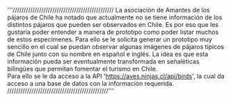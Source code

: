 '''//////////////////////////////////////////////
La asociación de Amantes de los pájaros de Chile ha notado que actualmente 
no se tiene información de los distintos pájaros que pueden ser observados en Chile. 
Es por eso que les gustaría poder entender a manera de prototipo como poder listar muchos de estos especímenes. 
Para ello se le solicita generar un prototipo muy sencillo en el cual se puedan observar algunas 
imágenes de pájaros típicos de Chile junto con su nombre en español e inglés. La idea es que esta información 
pueda ser eventualmente transformada en señaléticas bilingües que permitan fomentar el turismo en Chile.  
Para ello se le da acceso a la API  'https://aves.ninjas.cl/api/birds', 
la cual da acceso a una base de datos con la información requerida.
//////////////////////////////////////////////'''
